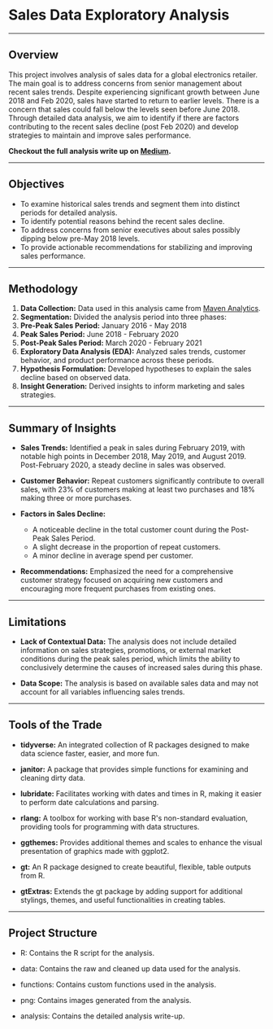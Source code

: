 # Sales Data Exploratory Analysis

---

## Overview

This project involves analysis of sales data for a global electronics retailer. The main goal is to address concerns from senior management about recent sales trends. Despite experiencing significant growth between June 2018 and Feb 2020, sales have started to return to earlier levels. There is a concern that sales could fall below the levels seen before June 2018. Through detailed data analysis, we aim to identify if there are factors contributing to the recent sales decline (post Feb 2020) and develop strategies to maintain and improve sales performance.

**Checkout the full analysis write up on [Medium](https://clfo2014.medium.com/sales-data-analysis-7b3b3b3b1b7).**

---

## Objectives
* To examine historical sales trends and segment them into distinct periods for detailed analysis.
* To identify potential reasons behind the recent sales decline.
* To address concerns from senior executives about sales possibly dipping below pre-May 2018 levels.
* To provide actionable recommendations for stabilizing and improving sales performance.

---

## Methodology
1. __Data Collection:__ Data used in this analysis came from [Maven Analytics](https://www.mavenanalytics.io/data-playground).
2. __Segmentation:__ Divided the analysis period into three phases:
3. __Pre-Peak Sales Period:__ January 2016 - May 2018
4. __Peak Sales Period:__ June 2018 - February 2020
5. __Post-Peak Sales Period:__ March 2020 - February 2021
6. __Exploratory Data Analysis (EDA):__ Analyzed sales trends, customer behavior, and product performance across these periods.
7. __Hypothesis Formulation:__ Developed hypotheses to explain the sales decline based on observed data.
8. __Insight Generation:__ Derived insights to inform marketing and sales strategies.

---

## Summary of Insights
* __Sales Trends:__ Identified a peak in sales during February 2019, with notable high points in December 2018, May 2019, and August 2019. Post-February 2020, a steady decline in sales was observed.

* __Customer Behavior:__ Repeat customers significantly contribute to overall sales, with 23% of customers making at least two purchases and 18% making three or more purchases.

* __Factors in Sales Decline:__
    - A noticeable decline in the total customer count during the Post-Peak Sales Period.
    - A slight decrease in the proportion of repeat customers.
    - A minor decline in average spend per customer.

* __Recommendations:__ Emphasized the need for a comprehensive customer strategy focused on acquiring new customers and encouraging more frequent purchases from existing ones.

---

## Limitations
* __Lack of Contextual Data:__ The analysis does not include detailed information on sales strategies, promotions, or external market conditions during the peak sales period, which limits the ability to conclusively determine the causes of increased sales during this phase.

* __Data Scope:__ The analysis is based on available sales data and may not account for all variables influencing sales trends.

---

## Tools of the Trade
* __tidyverse:__ An integrated collection of R packages designed to make data science faster, easier, and more fun.

* __janitor:__ A package that provides simple functions for examining and cleaning dirty data.

* __lubridate:__ Facilitates working with dates and times in R, making it easier to perform date calculations and parsing.

* __rlang:__ A toolbox for working with base R's non-standard evaluation, providing tools for programming with data structures.

* __ggthemes:__ Provides additional themes and scales to enhance the visual presentation of graphics made with ggplot2.

* __gt:__ An R package designed to create beautiful, flexible, table outputs from R.

* __gtExtras:__ Extends the gt package by adding support for additional stylings, themes, and useful functionalities in creating tables.

---

## Project Structure
* R: Contains the R script for the analysis.

* data: Contains the raw and cleaned up data used for the analysis.

* functions: Contains custom functions used in the analysis.

* png: Contains images generated from the analysis.

* analysis: Contains the detailed analysis write-up.
